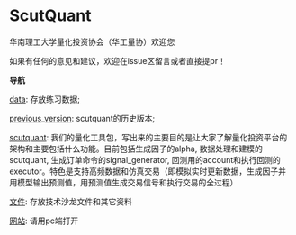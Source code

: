 # ScutQuant
华南理工大学量化投资协会（华工量协）欢迎您

如果有任何的意见和建议，欢迎在issue区留言或者直接提pr！

**导航**


[data](https://github.com/HaoningChen/ScutQuant/tree/main/data): 存放练习数据;  

[previous_version](https://github.com/HaoningChen/ScutQuant/tree/main/previous_version): scutquant的历史版本;  

[scutquant](https://github.com/HaoningChen/ScutQuant/tree/main/scutquant): 我们的量化工具包，写出来的主要目的是让大家了解量化投资平台的架构和主要包括什么功能。目前包括生成因子的alpha, 数据处理和建模的scutquant, 生成订单命令的signal_generator, 回测用的account和执行回测的executor。特色是支持高频数据和仿真交易（即模拟实时更新数据，生成因子并用模型输出预测值，用预测值生成交易信号和执行交易的全过程）

[文件](https://github.com/HaoningChen/ScutQuant/tree/main/文件): 存放技术沙龙文件和其它资料  

[网站](https://haoningchen.github.io/ScutQuant/): 请用pc端打开
